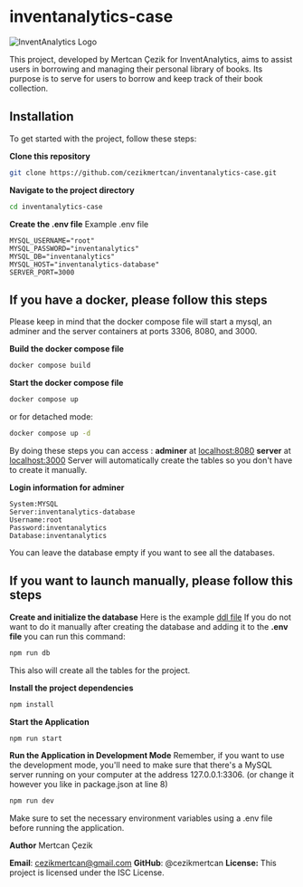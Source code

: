 # inventanalytics-case

![InventAnalytics Logo](https://www.inventanalytics.com/Content/images/logo.svg)

This project, developed by Mertcan Çezik for InventAnalytics, aims to assist users in borrowing and managing their personal library of books. Its purpose is to serve for users to borrow and keep track of their book collection.

## Installation

To get started with the project, follow these steps:

**Clone this repository**

```sh
git clone https://github.com/cezikmertcan/inventanalytics-case.git
```

**Navigate to the project directory**

```sh
cd inventanalytics-case
```

**Create the .env file**
Example .env file

```env
MYSQL_USERNAME="root"
MYSQL_PASSWORD="inventanalytics"
MYSQL_DB="inventanalytics"
MYSQL_HOST="inventanalytics-database"
SERVER_PORT=3000
```

## If you have a docker, please follow this steps

Please keep in mind that the docker compose file will start a mysql, an adminer and the server containers at ports 3306, 8080, and 3000.

**Build the docker compose file**

```sh
docker compose build
```

**Start the docker compose file**

```sh
docker compose up
```

or for detached mode:

```sh
docker compose up -d
```

By doing these steps you can access :
**adminer** at [localhost:8080](http://localhost:8080)
**server** at [localhost:3000](http://localhost:3000)
Server will automatically create the tables so you don't have to create it manually.

**Login information for adminer**

```
System:MYSQL
Server:inventanalytics-database
Username:root
Password:inventanalytics
Database:inventanalytics
```

You can leave the database empty if you want to see all the databases.

## If you want to launch manually, please follow this steps

**Create and initialize the database**
Here is the example [ddl file](http://localhost:3000)
If you do not want to do it manually after creating the database and adding it to the **.env file** you can run this command:

```sh
npm run db
```

This also will create all the tables for the project.

**Install the project dependencies**

```sh
npm install
```

**Start the Application**

```sh
npm run start
```

**Run the Application in Development Mode**
Remember, if you want to use the development mode, you'll need to make sure that there's a MySQL server running on your computer at the address 127.0.0.1:3306.
(or change it however you like in package.json at line 8)

```sh
npm run dev
```

Make sure to set the necessary environment variables using a .env file before running the application.

**Author**
Mertcan Çezik

**Email**: cezikmertcan@gmail.com
**GitHub**: @cezikmertcan
**License:** This project is licensed under the ISC License.
